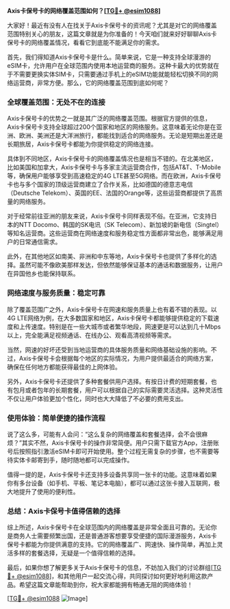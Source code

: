 **Axis卡保号卡的网络覆盖范围如何？[[TG💪+ @esim1088](https://t.me/s/esim1088)]**

大家好！最近有没有人在找关于Axis卡保号卡的资讯呢？尤其是对它的网络覆盖范围特别关心的朋友，这篇文章就是为你准备的！今天咱们就来好好聊聊Axis卡保号卡的网络覆盖情况，看看它到底能不能满足你的需求。

首先，我们得知道Axis卡保号卡是什么。简单来说，它是一种支持全球漫游的eSIM卡，允许用户在全球范围内使用本地运营商的服务。这种卡最大的优势就在于不需要更换实体SIM卡，只需要通过手机上的eSIM功能就能轻松切换不同的网络运营商，非常方便。那么，它的网络覆盖范围到底如何呢？

### **全球覆盖范围：无处不在的连接**

Axis卡保号卡的优势之一就是其广泛的网络覆盖范围。根据官方提供的信息，Axis卡保号卡支持全球超过200个国家和地区的网络服务。这意味着无论你是在亚洲、欧洲、美洲还是大洋洲旅行，都能找到适合的网络服务。无论是短期出差还是长期旅居，Axis卡保号卡都能为你提供稳定的网络连接。

具体到不同地区，Axis卡保号卡的网络覆盖情况也是相当不错的。在北美地区，比如美国和加拿大，Axis卡保号卡与多家主流运营商合作，包括AT&T、T-Mobile等，确保用户能够享受到高速稳定的4G LTE甚至5G网络。而在欧洲，Axis卡保号卡也与多个国家的顶级运营商建立了合作关系，比如德国的德意志电信（Deutsche Telekom）、英国的EE、法国的Orange等，这些运营商都提供了高质量的网络服务。

对于经常前往亚洲的朋友来说，Axis卡保号卡同样表现不俗。在亚洲，它支持日本的NTT Docomo、韩国的SK电讯（SK Telecom）、新加坡的新电信（Singtel）等知名运营商。这些运营商在网络速度和服务稳定性方面都非常出色，能够满足用户的日常通信需求。

此外，在其他地区如南美、非洲和中东等地，Axis卡保号卡也提供了多样化的选择。虽然可能不像欧美那样发达，但依然能够保证基本的通话和数据服务，让用户在异国他乡也能保持联系。

### **网络速度与服务质量：稳定可靠**

除了覆盖范围广之外，Axis卡保号卡在网速和服务质量上也有着不错的表现。以4G LTE网络为例，在大多数国家和地区，Axis卡保号卡都能够提供稳定的下载速度和上传速度。特别是在一些大城市或者繁华地段，网速更是可以达到几十Mbps以上，完全能满足视频通话、在线办公、观看高清视频等需求。

当然，网速的好坏还受到当地运营商的具体服务质量和网络基础设施的影响。不过，Axis卡保号卡会根据每个地区的实际情况，为用户提供最适合的网络方案，确保在任何地方都能获得最佳的上网体验。

另外，Axis卡保号卡还提供了多种套餐供用户选择。有按日计费的短期套餐，也有包月或者包年的长期套餐，用户可以根据自己的实际需要灵活选择。这种灵活性不仅让用户体验更加个性化，同时也大大降低了不必要的费用支出。

### **使用体验：简单便捷的操作流程**

说了这么多，可能有人会问：“这么复杂的网络覆盖和套餐选择，会不会很麻烦？”其实不然，Axis卡保号卡的操作非常简便。用户只需下载官方App，注册账号后按照指引激活eSIM卡即可开始使用。整个过程无需复杂的步骤，也不需要等待实体卡邮寄到手，随时随地都可以完成操作。

值得一提的是，Axis卡保号卡还支持多设备共享同一张卡的功能。这意味着如果你有多台设备（如手机、平板、笔记本电脑），都可以通过这张卡接入互联网，极大地提升了使用的便利性。

### **总结：Axis卡保号卡值得信赖的选择**

综上所述，Axis卡保号卡在全球范围内的网络覆盖是非常全面且可靠的。无论你是商务人士需要频繁出国，还是普通游客想要享受便捷的国际漫游服务，Axis卡保号卡都能为你提供满意的支持。它的网络覆盖广、网速快、操作简单，再加上灵活多样的套餐选择，无疑是一个值得信赖的选择。

最后，如果你想了解更多关于Axis卡保号卡的信息，不妨加入我们的讨论群组[[TG💪+ @esim1088](https://t.me/s/esim1088)]，和其他用户一起交流心得，共同探讨如何更好地利用这款产品。希望这篇文章能帮助到你，祝大家都能拥有畅通无阻的网络体验！

[[TG💪+ @esim1088](https://t.me/s/esim1088) ![Image](https://i.postimg.cc/4NQfJmqS/Snipaste-2025-05-13-00-14-12.png)]